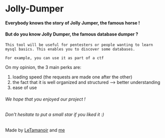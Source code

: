 # Jolly-Dumper

#### Everybody knows the story of Jolly Jumper, the famous horse !

#### But do you know Jolly Dumper, the famous database dumper ? 

```This tool will be useful for pentesters or people wanting to learn mysql basics. This enables you to discover some databases.```

```For example, you can use it as part of a ctf```

On my opinion, the 3 main perks are:
1. loading speed (the requests are made one after the other)
2. the fact that it is well organized and structured --> better understanding
3. ease of use

###### We hope that you enjoyed our project !
###### Don't hesitate to put a small star if you liked it :)

Made by [LeTamanoir](https://github.com/LeTamanoir "LeTamanoir") and [me](https://github.com/Arvialo "Arvialo")
